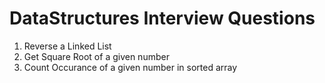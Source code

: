 # DataStructures Interview Questions

1. Reverse a Linked List
2. Get Square Root of a given number
3. Count Occurance of a given number in sorted array
